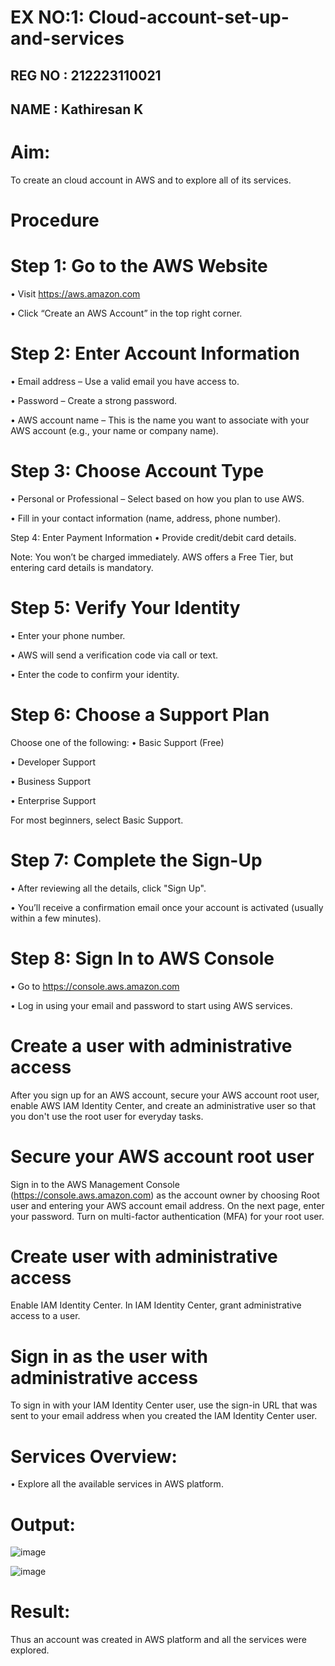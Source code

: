 # EX NO:1: Cloud-account-set-up-and-services
## REG NO : 212223110021
## NAME : Kathiresan K
# Aim:
To create an cloud account in AWS and to explore all of its services.

# Procedure
# Step 1: Go to the AWS Website
• Visit https://aws.amazon.com

• Click “Create an AWS Account” in the top right corner.

# Step 2: Enter Account Information
• Email address – Use a valid email you have access to.

• Password – Create a strong password.

• AWS account name – This is the name you want to associate with your AWS account (e.g., your name or company name).

# Step 3: Choose Account Type
• Personal or Professional – Select based on how you plan to use AWS.

• Fill in your contact information (name, address, phone number).

Step 4: Enter Payment Information
• Provide credit/debit card details.

Note: You won’t be charged immediately. AWS offers a Free Tier, but entering card details is mandatory.

# Step 5: Verify Your Identity
• Enter your phone number.

• AWS will send a verification code via call or text.

• Enter the code to confirm your identity.

# Step 6: Choose a Support Plan
Choose one of the following: • Basic Support (Free)

• Developer Support

• Business Support

• Enterprise Support

For most beginners, select Basic Support.

# Step 7: Complete the Sign-Up
• After reviewing all the details, click "Sign Up".

• You’ll receive a confirmation email once your account is activated (usually within a few minutes).

# Step 8: Sign In to AWS Console
• Go to https://console.aws.amazon.com

• Log in using your email and password to start using AWS services.

# Create a user with administrative access
After you sign up for an AWS account, secure your AWS account root user, enable AWS IAM Identity Center, and create an administrative user so that you don't use the root user for everyday tasks.

# Secure your AWS account root user
Sign in to the AWS Management Console (https://console.aws.amazon.com) as the account owner by choosing Root user and entering your AWS account email address. On the next page, enter your password. Turn on multi-factor authentication (MFA) for your root user.

# Create user with administrative access
Enable IAM Identity Center. In IAM Identity Center, grant administrative access to a user.

# Sign in as the user with administrative access
To sign in with your IAM Identity Center user, use the sign-in URL that was sent to your email address when you created the IAM Identity Center user.

# Services Overview:
• Explore all the available services in AWS platform.

# Output:
![image](https://github.com/user-attachments/assets/cc86a57b-dff6-435c-8b1a-c7362426dd5b)

![image](https://github.com/user-attachments/assets/b32d9c6e-e41b-4419-bb5f-a4845ee4132c)

# Result:
Thus an account was created in AWS platform and all the services were explored.
